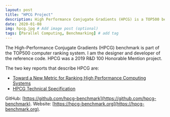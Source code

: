 ```yaml
---
layout: post
title: "HPCG Project"
description: High Performance Conjugate Gradients (HPCG) is a TOP500 benchmark for ranking the fastest computers on the planet.
date: 2020-01-08
img: hpcg.jpg # Add image post (optional)
tags: [Parallel Computing, Benchmarking] # add tag
---
```

The High-Performance Conjugate Gradients (HPCG) benchmark is part of the TOP500 computer ranking system. I am the designer and developer of the reference code.  HPCG was a 2019 R&D 100 Honorable Mention project.

The two key reports that describe HPCG are:
- [Toward a New Metric for Ranking High Performance Computing Systems](../files/docs/HPCG-Benchmark.pdf)
- [HPCG Technical Specification](../files/docs/HPCG-Specification.pdf)

GitHub: [https://github.com/hpcg-benchmark](https://github.com/hpcg-benchmark).  Website: [https://hpcg-benchmark.org](https://hpcg-benchmark.org).
